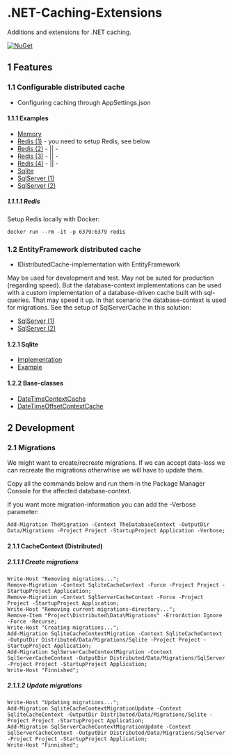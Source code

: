 # .NET-Caching-Extensions

Additions and extensions for .NET caching.

[![NuGet](https://img.shields.io/nuget/v/RegionOrebroLan.Caching.svg?label=NuGet)](https://www.nuget.org/packages/RegionOrebroLan.Caching)

## 1 Features

### 1.1 Configurable distributed cache

- Configuring caching through AppSettings.json

#### 1.1.1 Examples

- [Memory](/Source/Sample/Application/appsettings.Memory.json)
- [Redis (1)](/Source/Sample/Application/appsettings.Redis-1.json) - you need to setup Redis, see below
- [Redis (2)](/Source/Sample/Application/appsettings.Redis-2.json) - || -
- [Redis (3)](/Source/Sample/Application/appsettings.Redis-3.json) - || -
- [Redis (4)](/Source/Sample/Application/appsettings.Redis-4.json) - || -
- [Sqlite](/Source/Sample/Application/appsettings.Sqlite.json)
- [SqlServer (1)](/Source/Sample/Application/appsettings.SqlServer-1.json)
- [SqlServer (2)](/Source/Sample/Application/appsettings.SqlServer-2.json)

##### 1.1.1.1 Redis

Setup Redis locally with Docker:

	docker run --rm -it -p 6379:6379 redis

### 1.2 EntityFramework distributed cache

- IDistributedCache-implementation with EntityFramework

May be used for development and test. May not be suted for production (regarding speed). But the database-context implementations can be used with a custom implementation of a database-driven cache built with sql-queries. That may speed it up. In that scenario the database-context is used for migrations. See the setup of SqlServerCache in this solution:

- [SqlServer (1)](/Source/Sample/Application/appsettings.SqlServer-1.json)
- [SqlServer (2)](/Source/Sample/Application/appsettings.SqlServer-2.json)

#### 1.2.1 Sqlite

- [Implementation](/Source/Project/Distributed/SqliteCache.cs)
- [Example](/Source/Sample/Application/appsettings.Sqlite.json)

#### 1.2.2 Base-classes

- [DateTimeContextCache](/Source/Project/Distributed/DateTimeContextCache.cs)
- [DateTimeOffsetContextCache](/Source/Project/Distributed/DateTimeOffsetContextCache.cs)

## 2 Development

### 2.1 Migrations

We might want to create/recreate migrations. If we can accept data-loss we can recreate the migrations otherwhise we will have to update them.

Copy all the commands below and run them in the Package Manager Console for the affected database-context.

If you want more migration-information you can add the -Verbose parameter:

	Add-Migration TheMigration -Context TheDatabaseContext -OutputDir Data/Migrations -Project Project -StartupProject Application -Verbose;

#### 2.1.1 CacheContext (Distributed)

##### 2.1.1.1 Create migrations

	Write-Host "Removing migrations...";
	Remove-Migration -Context SqliteCacheContext -Force -Project Project -StartupProject Application;
	Remove-Migration -Context SqlServerCacheContext -Force -Project Project -StartupProject Application;
	Write-Host "Removing current migrations-directory...";
	Remove-Item "Project\Distributed\Data\Migrations" -ErrorAction Ignore -Force -Recurse;
	Write-Host "Creating migrations...";
	Add-Migration SqliteCacheContextMigration -Context SqliteCacheContext -OutputDir Distributed/Data/Migrations/Sqlite -Project Project -StartupProject Application;
	Add-Migration SqlServerCacheContextMigration -Context SqlServerCacheContext -OutputDir Distributed/Data/Migrations/SqlServer -Project Project -StartupProject Application;
	Write-Host "Finnished";

##### 2.1.1.2 Update migrations

	Write-Host "Updating migrations...";
	Add-Migration SqliteCacheContextMigrationUpdate -Context SqliteCacheContext -OutputDir Distributed/Data/Migrations/Sqlite -Project Project -StartupProject Application;
	Add-Migration SqlServerCacheContextMigrationUpdate -Context SqlServerCacheContext -OutputDir Distributed/Data/Migrations/SqlServer -Project Project -StartupProject Application;
	Write-Host "Finnished";